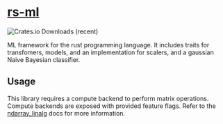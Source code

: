 # [rs-ml](https://docs.rs/rs-ml/latest/rs_ml)

![Crates.io Downloads (recent)](https://img.shields.io/crates/dr/rs-ml)

ML framework for the rust programming language. It includes traits for
transfomers, models, and an implementation for scalers, and a gaussian Naive
Bayesian classifier.

## Usage

This library requires a compute backend to perform matrix operations. Compute
backends are exposed with provided feature flags. Refer to the
[ndarray_linalg](https://github.com/rust-ndarray/ndarray-linalg?tab=readme-ov-file#backend-features)
docs for more information.
